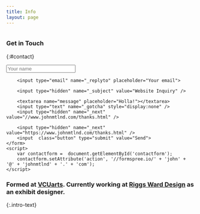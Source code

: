 ```yaml
---
title: Info
layout: page
---
```

<div class="grid">

<div class="col-1-3 hide-on-mobile"><img src="{{ site.cdn_path}}/profile.png" alt="">

### Get in Touch
{:#contact}

<input type="text" name="name" placeholder="Your name">

        <input type="email" name="_replyto" placeholder="Your email">

        <input type="hidden" name="_subject" value="Website Inquiry" />

        <textarea name="message" placeholder="Holla!"></textarea>
        <input type="text" name="_gotcha" style="display:none" />
        <input type="hidden" name="_next" value="//www.johnmtlnd.com/thanks.html" />

        <input type="hidden" name="_next" value="https://www.johnmtlnd.com/thanks.html" />
        <input  class="button" type="submit" value="Send">
    </form>
    <script>
        var contactform =  document.getElementById('contactform');
        contactform.setAttribute('action', '//formspree.io/' + 'john' + '@' + 'johnmtlnd' + '.' + 'com');
    </script>


</div>
  </div>
  <div class="col-2-3">
    <h3 class="intro-text">Formed at <a href="http://www.arts.vcu.edu">VCUarts</a>. Currently working at <a href="http://www.riggsward.com">Riggs Ward Design</a> as an exhibit designer.
        <script language="JavaScript">
          var Quotation=new Array()

          Quotation[0] = "Gazes at the stars <small>when I can see them</small>.";
          Quotation[1] = "Loves pizza.";
          Quotation[2] = "Sits too close to the screen.";
          Quotation[3] = "Wears socks with sandals.";
          Quotation[4] = "Bikes to work.";


              var Q = Quotation.length;
              var whichQuotation=Math.round(Math.random()*(Q-1));
              function showQuotation(){document.write(Quotation[whichQuotation]);}
              showQuotation();
        </script>
    </h3>

    <h3 class="intro-text">I am a designer living and working in Richmond, VA exploring the world of pixels and bits from my desk.</h3>

    <p>I have freelanced since high school in 2012 for a variety of small, local clients. I help people communicate their ideas on the web, in print, in logos, and in the world. I have a deep appreciation for home, space-making, typography, and design systems. You can find me at <a href="http://lamplightercoffee.com">Lamplighter Roasting Company</a> reading "<script language="JavaScript">
          var Quotation=new Array()

          Quotation[0] = "<a href='https://blog.prototypr.io/the-value-of-multi-typeface-design-ccd67227b0ee#.3aefrunpf'>The Value of Multi Typeface Design</a>";
          Quotation[1] = "<a href='https://m.signalvnoise.com/why-i-love-ugly-messy-interfaces-and-you-probably-do-too-edff4a896a83#.jt1lvb4d0'>Why I Love Messy Interfaces</a>";


              var Q = Quotation.length;
              var whichQuotation=Math.round(Math.random()*(Q-1));
              function showQuotation(){document.write(Quotation[whichQuotation]);}
              showQuotation();
        </script>."</p>

<div class="col-2-3">

### Formed at [VCUarts](http://www.arts.vcu.edu). Currently working at [Riggs Ward Design](http://www.riggsward.com) as an exhibit designer. <script language="JavaScript">var Quotation=new Array() <pre data-md-type="spec"><code> Quotation[0] = &quot;Gazes at the stars &lt;small&gt;when I can see them&lt;/small&gt;.&quot;; Quotation[1] = &quot;Loves pizza.&quot;; Quotation[2] = &quot;Sits too close to the screen.&quot;; Quotation[3] = &quot;Wears socks with sandals.&quot;; Quotation[4] = &quot;Bikes to work.&quot;; var Q = Quotation.length; var whichQuotation=Math.round(Math.random()<em>(Q-1)); function showQuotation(){document.write(Quotation[whichQuotation]);} showQuotation(); &lt;/script&gt; &lt;/h3&gt; &lt;h3 class=&quot;intro-text&quot;&gt;I am a designer living and working in Richmond, VA exploring the world of pixels and bits from my desk.&lt;/h3&gt; &lt;p&gt;I have freelanced since high school in 2012 for a variety of small, local clients. I help people communicate their ideas on the web, in print, in logos, and in the world. I have a deep appreciation for home, space-making, typography, and design systems. You can find me at &lt;a href=&quot;<a href="http://lamplightercoffee.com">http://lamplightercoffee.com</a>&quot;&gt;Lamplighter Roasting Company&lt;/a&gt; reading &quot;&lt;script language=&quot;JavaScript&quot;&gt; var Quotation=new Array() Quotation[0] = &quot;&lt;a href='<a href="https://blog.prototypr.io/the-value-of-multi-typeface-design-ccd67227b0ee#.3aefrunpf">https://blog.prototypr.io/the-value-of-multi-typeface-design-ccd67227b0ee#.3aefrunpf</a>'&gt;The Value of Multi Typeface Design&lt;/a&gt;&quot;; Quotation[1] = &quot;&lt;a href='<a href="https://m.signalvnoise.com/why-i-love-ugly-messy-interfaces-and-you-probably-do-too-edff4a896a83#.jt1lvb4d0">https://m.signalvnoise.com/why-i-love-ugly-messy-interfaces-and-you-probably-do-too-edff4a896a83#.jt1lvb4d0</a>'&gt;Why I Love Messy Interfaces&lt;/a&gt;&quot;; var Q = Quotation.length; var whichQuotation=Math.round(Math.random()</em>(Q-1)); function showQuotation(){document.write(Quotation[whichQuotation]);} showQuotation(); &lt;/script&gt;.&quot;&lt;/p&gt; &lt;small&gt;&lt;p&gt;Looking to start a project together? Got questions? Just want to shoot the breeze? Compose a finely worded email and let's start a &lt;a <a href="mailto:href=%22mailto:john@johnmtlnd.com">href=&quot;mailto:john@johnmtlnd.com</a>&quot;&gt;Gmail&lt;/a&gt; thread!&lt;/p&gt;&lt;/small&gt; &lt;a href=&quot;{{ site.cdn_path }}/john-maitland_resume.pdf&quot;&gt;Resume&lt;/a&gt; &lt;hr&gt; &lt;h3&gt;On The Web&lt;/h3&gt; &lt;ul class=&quot;social&quot;&gt; {% for network in site.social %} &lt;li&gt; &lt;a href=&quot;{{ network.url }}&quot;&gt; {{ network.title }} &lt;/a&gt; &lt;/li&gt; {% endfor %} &lt;/ul&gt; &lt;br /&gt;&lt;br /&gt; &lt;p&gt;{{ site.credits }}&lt;/p&gt; </code></pre> </div> </div></script>
{:.intro-text}

</div>

</div>
